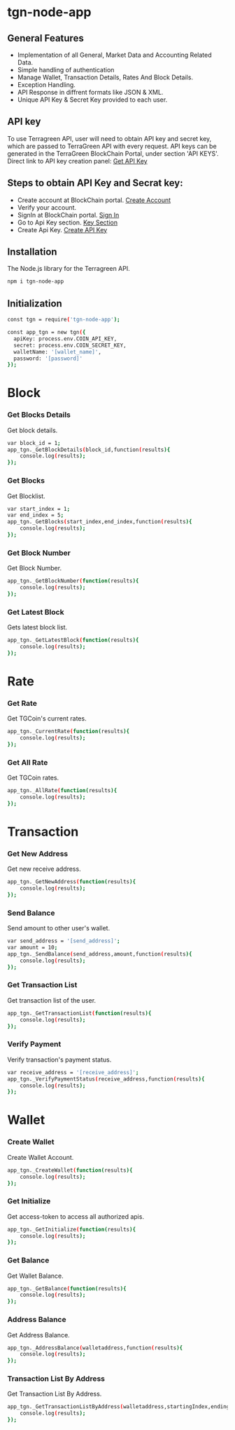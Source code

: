 # tgn-node-app
## General Features

* Implementation of all General, Market Data and Accounting Related Data.
* Simple handling of authentication
* Manage Wallet, Transaction Details, Rates And Block Details.
* Exception Handling.
* API Response in diffrent formats like JSON & XML.
* Unique API Key & Secret Key provided to each user.

## API key
		
To use Terragreen API, user will need to obtain API key and secret key, which are passed to TerraGreen API with every request. API keys can be generated in the TerraGreen BlockChain Portal, under section 'API KEYS'. Direct link to API key creation panel: [Get API Key]


## Steps to obtain API Key and Secrat key:


* Create account at BlockChain portal. [Create Account]
* Verify your account.
* SignIn at BlockChain portal. [Sign In]
* Go to Api Key section. [Key Section]
* Create Api Key. [Create API Key]

## Installation
The Node.js library for the Terragreen API.
```sh
npm i tgn-node-app
```
## Initialization
```sh
const tgn = require('tgn-node-app');

const app_tgn = new tgn({
  apiKey: process.env.COIN_API_KEY,
  secret: process.env.COIN_SECRET_KEY,
  walletName: '[wallet_name]',
  password: '[password]'
});
```
# Block
### Get Blocks Details

Get block details.
```sh
var block_id = 1;
app_tgn._GetBlockDetails(block_id,function(results){
	console.log(results);
});
```
### Get Blocks

Get Blocklist.
```sh
var start_index = 1;
var end_index = 5;
app_tgn._GetBlocks(start_index,end_index,function(results){
	console.log(results);
});
```

### Get Block Number

Get Block Number.
```sh
app_tgn._GetBlockNumber(function(results){
	console.log(results);
});
```

### Get Latest Block

Gets latest block list.
```sh
app_tgn._GetLatestBlock(function(results){
	console.log(results);
});
```
# Rate
### Get Rate

Get TGCoin's current rates.
```sh
app_tgn._CurrentRate(function(results){
	console.log(results);
});
```
### Get All Rate

Get TGCoin rates.
```sh
app_tgn._AllRate(function(results){
	console.log(results);
});
```
# Transaction
### Get New Address

Get new receive address.
```sh
app_tgn._GetNewAddress(function(results){
	console.log(results);
});
```
### Send Balance

Send amount to other user's wallet.
```sh
var send_address = '[send_address]';
var amount = 10;
app_tgn._SendBalance(send_address,amount,function(results){
	console.log(results);
});
```
### Get Transaction List

Get transaction list of the user.
```sh
app_tgn._GetTransactionList(function(results){
	console.log(results);
});
```
### Verify Payment

Verify transaction's payment status.
```sh
var receive_address = '[receive_address]';
app_tgn._VerifyPaymentStatus(receive_address,function(results){
	console.log(results);
});
```
# Wallet
### Create Wallet

Create Wallet Account.
```sh
app_tgn._CreateWallet(function(results){
	console.log(results);
});
```
### Get Initialize

Get access-token to access all authorized apis.
```sh
app_tgn._GetInitialize(function(results){
	console.log(results);
});
```
### Get Balance

Get Wallet Balance.
```sh
app_tgn._GetBalance(function(results){
	console.log(results);
});
```

### Address Balance

Get Address Balance.
```sh
app_tgn._AddressBalance(walletaddress,function(results){
	console.log(results);
});
```

### Transaction List By Address

Get Transaction List By Address.
```sh
app_tgn._GetTransactionListByAddress(walletaddress,startingIndex,endingIndexfunction(results){
	console.log(results);
});
```




[Get API Key]: <http://blockchain.terragreen.io/Api/ApiCreate>
[Create API Key]: <http://blockchain.terragreen.io/Api/ApiCreate>
[Create Account]: <http://blockchain.terragreen.io/Account/Register>
[Sign In]: <http://blockchain.terragreen.io/Account/Login>
[Key Section]: <http://blockchain.terragreen.io/Docs/Index>

